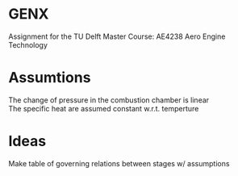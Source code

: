 # GENX
Assignment for the TU Delft Master Course: AE4238 Aero Engine Technology

# Assumtions
The change of pressure in the combustion chamber is linear\
The specific heat are assumed constant w.r.t. temperture

# Ideas
Make table of governing relations between stages w/ assumptions